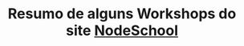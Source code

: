 ---
layout: post-list
title: Resumo de alguns Workshops do site <a href="https://nodeschool.io/pt-br/">NodeSchool
excerpt: "Resumo de alguns Workshops"
comments: false
---